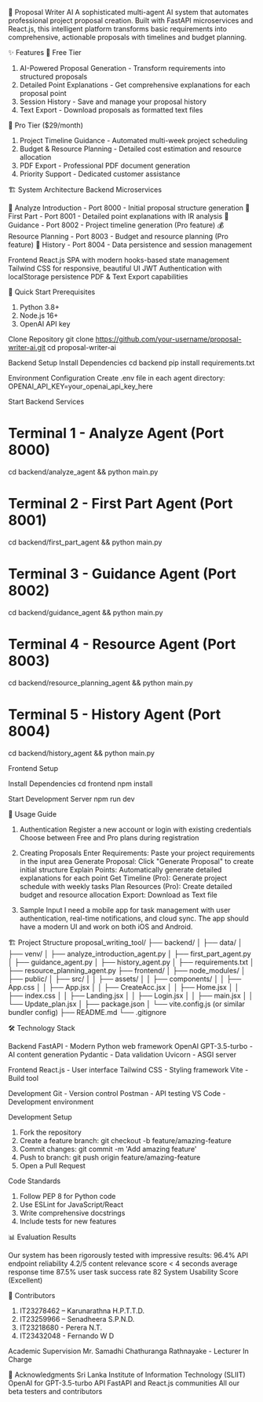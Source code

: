 🤖 Proposal Writer AI
A sophisticated multi-agent AI system that automates professional project proposal creation. Built with FastAPI microservices and React.js, this intelligent platform transforms basic requirements into comprehensive, actionable proposals with timelines and budget planning.

✨ Features
🤝 Free Tier
1. AI-Powered Proposal Generation - Transform requirements into structured proposals
2. Detailed Point Explanations - Get comprehensive explanations for each proposal point
3. Session History - Save and manage your proposal history
4. Text Export - Download proposals as formatted text files

💎 Pro Tier ($29/month)
1. Project Timeline Guidance - Automated multi-week project scheduling
2. Budget & Resource Planning - Detailed cost estimation and resource allocation
3. PDF Export - Professional PDF document generation
4. Priority Support - Dedicated customer assistance

🏗️ System Architecture
Backend Microservices

🎯 Analyze Introduction - Port 8000 - Initial proposal structure generation
📝 First Part - Port	8001	- Detailed point explanations with IR analysis
📅 Guidance - Port	8002 -	Project timeline generation (Pro feature)
💰 Resource Planning - Port	8003 -	Budget and resource planning (Pro feature)
💾 History - Port	8004 -	Data persistence and session management

Frontend
React.js SPA with modern hooks-based state management
Tailwind CSS for responsive, beautiful UI
JWT Authentication with localStorage persistence
PDF & Text Export capabilities

🚀 Quick Start
Prerequisites
1. Python 3.8+
2. Node.js 16+
3. OpenAI API key

Clone Repository
git clone https://github.com/your-username/proposal-writer-ai.git
cd proposal-writer-ai

Backend Setup
Install Dependencies
cd backend
pip install requirements.txt

Environment Configuration
Create .env file in each agent directory:
OPENAI_API_KEY=your_openai_api_key_here

Start Backend Services
# Terminal 1 - Analyze Agent (Port 8000)
cd backend/analyze_agent && python main.py

# Terminal 2 - First Part Agent (Port 8001)  
cd backend/first_part_agent && python main.py

# Terminal 3 - Guidance Agent (Port 8002)
cd backend/guidance_agent && python main.py

# Terminal 4 - Resource Agent (Port 8003)
cd backend/resource_planning_agent && python main.py

# Terminal 5 - History Agent (Port 8004)
cd backend/history_agent && python main.py

Frontend Setup

Install Dependencies
cd frontend
npm install

Start Development Server
npm run dev

📖 Usage Guide

1. Authentication
Register a new account or login with existing credentials
Choose between Free and Pro plans during registration

2. Creating Proposals
Enter Requirements: Paste your project requirements in the input area
Generate Proposal: Click "Generate Proposal" to create initial structure
Explain Points: Automatically generate detailed explanations for each point
Get Timeline (Pro): Generate project schedule with weekly tasks
Plan Resources (Pro): Create detailed budget and resource allocation
Export: Download as Text file

3. Sample Input
I need a mobile app for task management with user authentication, 
real-time notifications, and cloud sync. The app should have a 
modern UI and work on both iOS and Android.

🏗️ Project Structure
proposal_writing_tool/
├── backend/
│   ├── data/
│   ├── venv/
│   ├── analyze_introduction_agent.py
│   ├── first_part_agent.py
│   ├── guidance_agent.py
│   ├── history_agent.py
│   ├── requirements.txt
│   ├── resource_planning_agent.py
├── frontend/
│   ├── node_modules/
│   ├── public/
│   ├── src/
│   │   ├── assets/
│   │   ├── components/
│   │   ├── App.css
│   │   ├── App.jsx
│   │   ├── CreateAcc.jsx
│   │   ├── Home.jsx
│   │   ├── index.css
│   │   ├── Landing.jsx
│   │   ├── Login.jsx
│   │   ├── main.jsx
│   │   └── Update_plan.jsx
│   ├── package.json
│   └── vite.config.js (or similar bundler config)
├── README.md
└── .gitignore

🛠️ Technology Stack

Backend
FastAPI - Modern Python web framework
OpenAI GPT-3.5-turbo - AI content generation
Pydantic - Data validation
Uvicorn - ASGI server

Frontend
React.js - User interface
Tailwind CSS - Styling framework
Vite - Build tool

Development
Git - Version control
Postman - API testing
VS Code - Development environment

Development Setup
1. Fork the repository
2. Create a feature branch: git checkout -b feature/amazing-feature
3. Commit changes: git commit -m 'Add amazing feature'
4. Push to branch: git push origin feature/amazing-feature
5. Open a Pull Request

Code Standards
1. Follow PEP 8 for Python code
2. Use ESLint for JavaScript/React
3. Write comprehensive docstrings
4. Include tests for new features

📊 Evaluation Results

Our system has been rigorously tested with impressive results:
  96.4% API endpoint reliability
  4.2/5 content relevance score
  < 4 seconds average response time
  87.5% user task success rate
  82 System Usability Score (Excellent)

👥 Contributors
1. IT23278462 – Karunarathna H.P.T.T.D.
2. IT23259966 – Senadheera S.P.N.D.
3. IT23218680 - Perera N.T.
4. IT23432048 - Fernando W D

Academic Supervision
Mr. Samadhi Chathuranga Rathnayake - Lecturer In Charge

🙏 Acknowledgments
Sri Lanka Institute of Information Technology (SLIIT)
OpenAI for GPT-3.5-turbo API
FastAPI and React.js communities
All our beta testers and contributors


